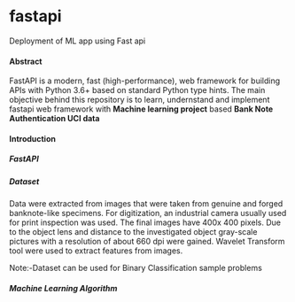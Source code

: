 # fastapi
Deployment of ML app using Fast api

<h4>Abstract</h4>

FastAPI is a modern, fast (high-performance), web framework for building APIs with Python 3.6+ based on standard Python type hints. The main objective behind this repository is to learn, undernstand and implement fastapi web framework with <b>Machine learning project</b> based <b>Bank Note Authentication UCI data</b>

<h4>Introduction</h4>

<h5>FastAPI</h5>
<h5>Dataset</h5>

Data were extracted from images that were taken from genuine and forged banknote-like specimens. For digitization, an industrial camera usually used for print inspection was used. The final images have 400x 400 pixels. Due to the object lens and distance to the investigated object gray-scale pictures with a resolution of about 660 dpi were gained. Wavelet Transform tool were used to extract features from images.

Note:-Dataset can be used for Binary Classification sample problems

<h5>Machine Learning Algorithm</h5>



